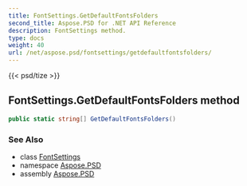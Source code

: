```yaml
---
title: FontSettings.GetDefaultFontsFolders
second_title: Aspose.PSD for .NET API Reference
description: FontSettings method. 
type: docs
weight: 40
url: /net/aspose.psd/fontsettings/getdefaultfontsfolders/
---
```

{{< psd/tize >}}
## FontSettings.GetDefaultFontsFolders method

```csharp
public static string[] GetDefaultFontsFolders()
```

### See Also

* class [FontSettings](../)
* namespace [Aspose.PSD](../../fontsettings/)
* assembly [Aspose.PSD](../../../)


